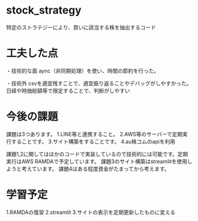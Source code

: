 # stock_strategy
特定のストラテジーにより、買いに該当する株を抽出するコード

# 工夫した点
・技術的な面
aync（非同期処理）を使い、時間の節約を行った。

・技術外
csvを適宜残すことで、適宜振り返ることやデバッグがしやすかった。
日経や時価総額等で限定することで、判断がしやすい

# 今後の課題
課題は3つあります。
1.LINE等と連携すること。
2.AWS等のサーバーで定期実行することです。
3.サイト構築をすることです。
4.au株コムのapiを利用

課題1,2に関してはほかのコードで実装しているので技術的には可能です。定期実行はAWS RAMDAで予定しています。
課題3のサイト構築はstreamlitを使用しようと考えています。
課題4はある程度資金がたまってから考えます。


# 学習予定
1.RAMDAの復習
2.streamlit
3.サイトの表示を定期更新したものに変える
